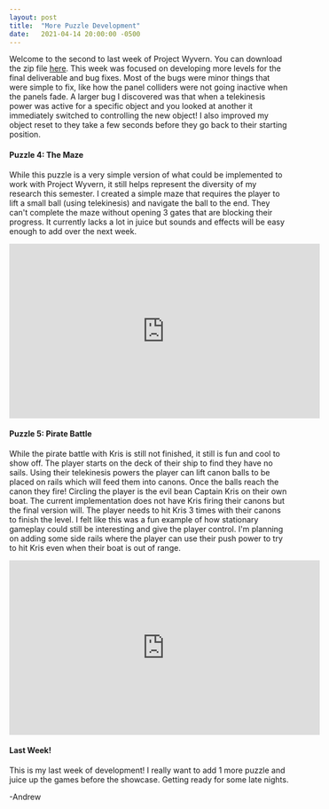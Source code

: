 ```yaml
---
layout: post
title:  "More Puzzle Development"
date:   2021-04-14 20:00:00 -0500
---
```

<p>Welcome to the second to last week of Project Wyvern. You can download the zip file <a href="https://drive.google.com/file/d/1PRMk9uwcoNwPtlWEC3YU9rmW_ZjfHRnX/view?usp=sharing">here</a>. This week was focused on developing more levels for the final deliverable and bug fixes. Most of the bugs were minor things that were simple to fix, like how the panel colliders were not going inactive when the panels fade. A larger bug I discovered was that when a telekinesis power was active for a specific object and you looked at another it immediately switched to controlling the new object! I also improved my object reset to they take a few seconds before they go back to their starting position.</p>

<h4>Puzzle 4: The Maze</h4>
<p>While this puzzle is a very simple version of what could be implemented to work with Project Wyvern, it still helps represent the diversity of my research this semester. I created a simple maze that requires the player to lift a small ball (using telekinesis) and navigate the ball to the end. They can't complete the maze without opening 3 gates that are blocking their progress. It currently lacks a lot in juice but sounds and effects will be easy enough to add over the next week.</p>

<!-- <video width="600" height="auto" controls>
    <source src="{{site.url}}/assets/4_14/maze.mkv" alt="Example of a maze the player completes using telekinesis" type="video/mkv"/>
    https://youtu.be/R5gPciP4nxY
</video> -->
<iframe width="560" height="315" src="https://youtu.be/R5gPciP4nxY" title="YouTube video player" frameborder="0" allow="accelerometer; autoplay; clipboard-write; encrypted-media; gyroscope; picture-in-picture" allowfullscreen></iframe>

<h4>Puzzle 5: Pirate Battle</h4>
<p>While the pirate battle with Kris is still not finished, it still is fun and cool to show off. The player starts on the deck of their ship to find they have no sails. Using their telekinesis powers the player can lift canon balls to be placed on rails which will feed them into canons. Once the balls reach the canon they fire! Circling the player is the evil bean Captain Kris on their own boat. The current implementation does not have Kris firing their canons but the final version will. The player needs to hit Kris 3 times with their canons to finish the level. I felt like this was a fun example of how stationary gameplay could still be interesting and give the player control. I'm planning on adding some side rails where the player can use their push power to try to hit Kris even when their boat is out of range.</p>

<!-- <video width="600" height="auto" controls>
    <source src="{{site.url}}/assets/4_14/pirate.mp4" alt="Pirate ship battle between you and a circling boat" type="video/mp4"/>
</video> -->
<iframe width="560" height="315" src="https://youtu.be/xgxkFpC6WYA" title="YouTube video player" frameborder="0" allow="accelerometer; autoplay; clipboard-write; encrypted-media; gyroscope; picture-in-picture" allowfullscreen></iframe>

<h4>Last Week!</h4>
<p>This is my last week of development! I really want to add 1 more puzzle and juice up the games before the showcase. Getting ready for some late nights.</p>

<p>-Andrew</p>